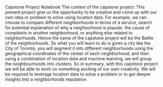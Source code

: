 Capstone Project Notebook
The context of the capstone project:
This present project give us the opportunity to be creative and come up with our own idea or problem to solve using location data. For example, we can choose to compare different neighborhoods in terms of a service, search for potential explanation of why a neighborhood is popular, the cause of complaints in another neighborhood, or anything else related to neighborhoods. Hence the name of the capstone project will be the Battle of the neighborhoods. So what you will learn to do is given a city like the City of Toronto, you will segment it into different neighborhoods using the geographical coordinates of the center of each neighborhood, and then using a combination of location data and machine learning, we will group the neighbourhoods into clusters. So in summary, with this capstone project we will be able to work on something exciting of our own creativity. We will be required to leverage location data to solve a problem or to get deeper insights into a neighborhoods reputation.
